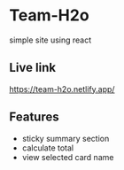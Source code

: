 
# Team-H2o
simple site using react


## Live link
 https://team-h2o.netlify.app/
## Features

- sticky summary section
- calculate total 
- view selected card name 


